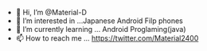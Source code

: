 - 👋 Hi, I’m @Material-D
- 👀 I’m interested in ...Japanese Android Filp phones
- 🌱 I’m currently learning ... Android Proglaming(java)
- 📫 How to reach me ... https://twitter.com/Material2400

<!---
Material-D/Material-D is a ✨ special ✨ repository because its `README.md` (this file) appears on your GitHub profile.
You can click the Preview link to take a look at your changes.
--->
